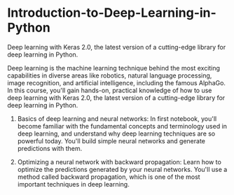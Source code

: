 # Introduction-to-Deep-Learning-in-Python
Deep learning with Keras 2.0, the latest version of a cutting-edge library for deep learning in Python.

Deep learning is the machine learning technique behind the most exciting capabilities in diverse areas like robotics, natural language processing, image recognition, and artificial intelligence, including the famous AlphaGo. In this course, you'll gain hands-on, practical knowledge of how to use deep learning with Keras 2.0, the latest version of a cutting-edge library for deep learning in Python.

1. Basics of deep learning and neural networks: In first notebook, you'll become familiar with the fundamental concepts and terminology used in deep learning, and understand why deep learning techniques are so powerful today. You'll build simple neural networks and generate predictions with them.

2. Optimizing a neural network with backward propagation: Learn how to optimize the predictions generated by your neural networks. You'll use a method called backward propagation, which is one of the most important techniques in deep learning. 